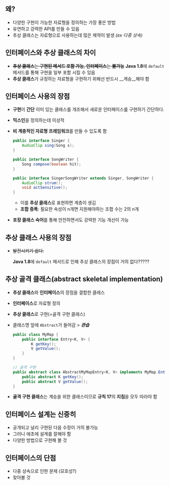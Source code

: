 ## 왜?

- 다양한 구현이 가능한 자료형을 정의하는 가장 좋은 방법
- 유연하고 강력한 API를 만들 수 있음
- 추상 클래스는 자료형으로 사용하는데 많은 제약이 발생 _(ex 다중 상속)_

## 인터페이스와 추상 클래스의 차이

- ~~**추상 클래스**는 **구현된 메서드 포함 가능**, **인터페이스**는 **불가능**~~ 
  **Java 1.8**에 `default` 메서드를 통해 구현을 일부 포함 시킬 수 있음
- **추상 클래스**가 규정하는 자료형을 구현하기 위해선 반드시 __계승__해야 함

## 인터페이스 사용의 장점

- **구현**이 **간단**
  이미 있는 클래스를 개조해서 새로운 인터페이스를 구현하기 간단하다.

- **믹스인**을 정의하는데 이상적

- **비 계층적인 자료형 프레임워크**를 만들 수 있도록 함

  ```java
  public interface Singer {
      AudioClip sing(Song s);
  }
  
  public interface SongWriter {
      Song compose(boolean hit);
  }
  
  public interface SingerSongWriter extends Singer, SongWriter {
      AudioClip strum();
      void actSensitive();
  }
  ```

  - 이를 **추상 클래스**로 표현하면 계층이 생김
  - **조합 증폭**: 필요한 속성이 n개면 지원해야하는 조합 수는 2의 n개
  
- **포장 클래스 숙어**를 통해 안전하면서도 강력한 기능 개선이 가능

## 추상 클래스 사용의 장점

- ~~발전시키기 쉽다.~~

  **Java 1.8**에 `default` 메서드로 인해 추상 클래스의 장점이 거의 없다?????

## 추상 골격 클래스(abstract skeletal implementation)

- **추상 클래스**와 **인터페이스**의 장점을 결합한 클래스

- **인터페이스**로 자료형 정의

- **추상 클래스**로 구현(=골격 구현 클래스)

- 클래스명 앞에 `Abstract`가 들어감 > ***관습***

  ```java
  public class MyMap {
      public interface Entry<K, V> {
          K getKey();
          V getValue();
      }
  }

  // 골격 구현
  public abstract class AbstractMyMapEntry<K, V> implements MyMap.Entry<K, V> {
      public abstract K getKey();
      public abstract V getValue();
  }
  ```

- **골격 구현 클래스**는 계승을 위한 클래스이므로 **규칙 17**의 **지침**을 모두 따라야 함

## 인터페이스 설계는 신중히

- 공개되고 널리 구현된 다음 수정이 거의 불가능
- 그러니 애초에 설계를 잘해야 함
- 다양한 방법으로 구현해 볼 것

## 인터페이스의 단점

- 다중 상속으로 인한 문제 (모호성?)
- 찾아볼 것